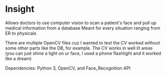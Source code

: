# Insight
Allows doctors to use computer vision to scan a patient's face and pull up medical information from a database
Meant for every situation ranging from ER to physicals

There are multiple OpenCV files cuz I wanted to test the CV worked without some other parts like the DB, for example.
The CV works in well lit areas (you can just shine a light on ur face, I used a phone flashlight and it worked like a dream)

Dependencies: Python 3, OpenCV, and Face_Recognition API
